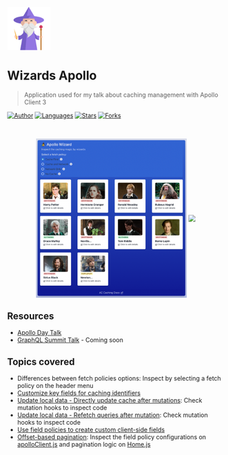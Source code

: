 <p align="left">
  <img src=".github/docs/logo.png" width="100"/>
</p>

# Wizards Apollo 
> Application used for my talk about caching management with Apollo Client 3

[![Author](https://img.shields.io/badge/author-LauraBeatris-191F2B?style=flat-square)](https://github.com/LauraBeatris)
[![Languages](https://img.shields.io/github/languages/count/LauraBeatris/wizards-apollo?color=%23191F2B&style=flat-square)](#)
[![Stars](https://img.shields.io/github/stars/LauraBeatris/wizards-apollo?color=191F2B&style=flat-square)](https://github.com/LauraBeatris/wizards-apollo/stargazers)
[![Forks](https://img.shields.io/github/forks/LauraBeatris/wizards-apollo?color=%23191F2B&style=flat-square)](https://github.com/LauraBeatris/wizards-apollo/network/members)

<br />
<p align="center">
  <img align="center" width="350" src=".github/docs/home.png" border="0">
  <img align="center" width="250" src=".github/docs/home-with-pagination.gif" border="0">
</p>


## Resources
- [Apollo Day Talk](https://www.youtube.com/watch?v=PcAl3lRF4fQ&t=8s)
- [GraphQL Summit Talk]() - Coming soon

## Topics covered 
- Differences between fetch policies options: Inspect by selecting a fetch policy on the header menu
- [Customize key fields for caching identifiers](https://github.com/LauraBeatris/wizards-apollo/blob/05c2c84c86785e7ca87fcd517cb2e0d537303e06/src/config/apolloClient.js#L8)
- [Update local data - Directly update cache after mutations](https://github.com/LauraBeatris/wizards-apollo/tree/update-local-data-without-refetch-queries): Check mutation hooks to inspect code
- [Update local data - Refetch queries after mutation](https://github.com/LauraBeatris/wizards-apollo/tree/update-local-data-with-refetch-queries): Check mutation hooks to inspect code
- [Use field policies to create custom client-side fields](https://github.com/LauraBeatris/wizards-apollo/blob/6395f7059b56e17ef8148cd4430b52223cb9658a/src/config/apolloClient.js#L8)
- [Offset-based pagination](https://github.com/LauraBeatris/wizards-apollo/tree/apply-pagination-wizards-and-comments): Inspect the field policy configurations on [apolloClient.js](https://github.com/LauraBeatris/wizards-apollo/blob/d095de555990c871dec89c3d137d7187e55e4fb6/src/config/apolloClient.js#L8) and pagination logic on [Home.js](https://github.com/LauraBeatris/wizards-apollo/blob/d095de555990c871dec89c3d137d7187e55e4fb6/src/pages/Home/index.js#L38)

